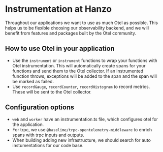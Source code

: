 # Instrumentation at Hanzo

Throughout our applications we want to use as much Otel as possible. This helps us to be flexible choosing our observability backend, and we will benefit from features and packages built by the Otel community.

## How to use Otel in your application

- Use the `instrument` or `instrument` functions to wrap your functions with Otel instrumentation. This will automatically create spans for your functions and send them to the Otel collector. If an instrumented function throws, exceptions will be added to the span and the span will be marked as failed.
- Use `recordGauge`, `recordCounter`, `recordHistogram` to record metrics. These will be sent to the Otel collector.

## Configuration options

- `web` and `worker` have an instrumentation.ts file, which configures otel for the application.
- For trpc, we use `@baselime/trpc-opentelemetry-middleware` to enrich spans with trpc inputs and outputs.
- When building adding new infrastructure, we should search for auto instumentations for our code base.
